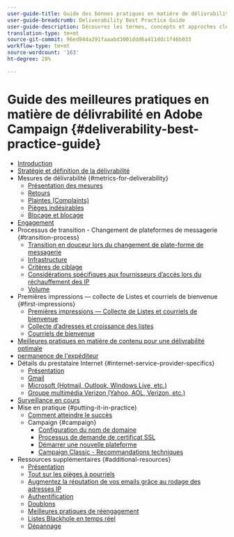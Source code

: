 ```yaml
---
user-guide-title: Guide des bonnes pratiques en matière de délivrabilité
user-guide-breadcrumb: Deliverability Best Practice Guide
user-guide-description: Découvrez les termes, concepts et approches clés de la délivrabilité qui vous permettront d’assurer la réussite de votre programme marketing.
translation-type: tm+mt
source-git-commit: 96ed84da391faaabd3001ddd6a411ddc1f46b033
workflow-type: tm+mt
source-wordcount: '163'
ht-degree: 28%

---
```



# Guide des meilleures pratiques en matière de délivrabilité en Adobe Campaign {#deliverability-best-practice-guide}

+ [Introduction](/help/introduction.md)
+ [Stratégie et définition de la délivrabilité](/help/deliverability-strategy-and-definition.md)
+ Mesures de délivrabilité {#metrics-for-deliverability}
   + [Présentation des mesures](/help/metrics/metrics-overview.md)
   + [Retours](/help/metrics/bounces.md)
   + [Plaintes (Complaints)](/help/metrics/complaints.md)
   + [Pièges indésirables](/help/metrics/spam-traps.md)
   + [Blocage et blocage](/help/metrics/bulking-and-blocking.md)
+ [Engagement](/help/engagement.md)
+ Processus de transition - Changement de plateformes de messagerie {#transition-process}
   + [Transition en douceur lors du changement de plate-forme de messagerie](/help/transition-process/switching-email-platforms.md)
   + [Infrastructure](/help/transition-process/infrastructure.md)
   + [Critères de ciblage](/help/transition-process/targeting-criteria.md)
   + [Considérations spécifiques aux fournisseurs d’accès lors du réchauffement des IP](/help/transition-process/isp-specific-considerations-during-ip-warming.md)
   + [Volume](/help/transition-process/volume.md)
+ Premières impressions — collecte de Listes et courriels de bienvenue {#first-impressions}
   + [Premières impressions — Collecte de Listes et courriels de bienvenue](/help/first-impressions/introduction.md)
   + [Collecte d’adresses et croissance des listes](/help/first-impressions/address-collection-and-list-growth.md)
   + [Courriels de bienvenue](/help/first-impressions/welcome-emails.md)
+ [Meilleures pratiques en matière de contenu pour une délivrabilité optimale](/help/content-best-practices-for-optimal-delivery.md)
+ [permanence de l&#39;expéditeur](/help/sender-permanence.md)
+ Détails du prestataire Internet {#internet-service-provider-specifics}
   + [Présentation](/help/internet-service-provider-specifics/overview.md)
   + [Gmail](/help/internet-service-provider-specifics/gmail.md)
   + [Microsoft (Hotmail, Outlook, Windows Live, etc.)](/help/internet-service-provider-specifics/microsoft.md)
   + [Groupe multimédia Verizon (Yahoo, AOL, Verizon, etc.)](/help/internet-service-provider-specifics/verizon-media-group.md)
+ [Surveillance en cours](/help/ongoing-monitoring.md)
+ Mise en pratique {#putting-it-in-practice}
   + [Comment atteindre le succès](/help/putting-it-in-practice/how-to-reach-success.md)
   + Campaign {#campaign}
      + [Configuration du nom de domaine](/help/putting-it-in-practice/ac-domain-name-setup.md)
      + [Processus de demande de certificat SSL](/help/putting-it-in-practice/ac-ssl-certificate-request.md)
      + [Démarrer une nouvelle plateforme](/help/putting-it-in-practice/ac-starting-new-platform.md)
      + [Campaign Classic - Recommandations techniques](/help/putting-it-in-practice/acc-technical-recommendations.md)
+ Ressources supplémentaires {#additional-resources}
   + [Présentation](/help/additional-resources/general-resources.md)
   + [Tout sur les pièges à pourriels](/help/additional-resources/all-about-spam-traps.md)
   + [Augmentez la réputation de vos emails grâce au rodage des adresses IP](/help/additional-resources/increase-reputation-with-ip-warming.md)
   + [Authentification](/help/additional-resources/authentication.md)
   + [Doublons](/help/additional-resources/duplicates.md)
   + [Meilleures pratiques de réengagement](/help/additional-resources/re-engagement.md)
   + [Listes Blackhole en temps réel](/help/additional-resources/blocklist-databases.md)
   + [Dépannage](/help/additional-resources/troubleshooting.md)
